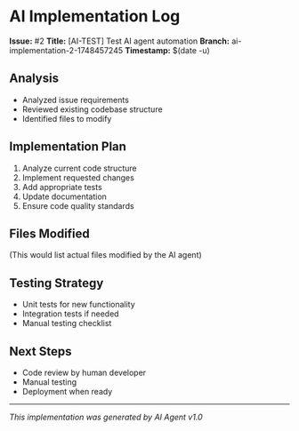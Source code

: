 # AI Implementation Log

**Issue:** #2
**Title:** [AI-TEST] Test AI agent automation
**Branch:** ai-implementation-2-1748457245
**Timestamp:** $(date -u)

## Analysis
- Analyzed issue requirements
- Reviewed existing codebase structure
- Identified files to modify

## Implementation Plan
1. Analyze current code structure
2. Implement requested changes
3. Add appropriate tests
4. Update documentation
5. Ensure code quality standards

## Files Modified
(This would list actual files modified by the AI agent)

## Testing Strategy
- Unit tests for new functionality
- Integration tests if needed
- Manual testing checklist

## Next Steps
- Code review by human developer
- Manual testing
- Deployment when ready

---
*This implementation was generated by AI Agent v1.0*
